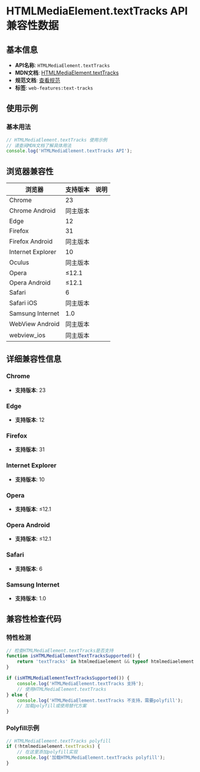 # HTMLMediaElement.textTracks API 兼容性数据

## 基本信息

- **API名称**: `HTMLMediaElement.textTracks`
- **MDN文档**: [HTMLMediaElement.textTracks](https://developer.mozilla.org/docs/Web/API/HTMLMediaElement/textTracks)
- **规范文档**: [查看规范](https://html.spec.whatwg.org/multipage/media.html#dom-media-texttracks-dev)
- **标签**: `web-features:text-tracks`

## 使用示例

### 基本用法

```javascript
// HTMLMediaElement.textTracks 使用示例
// 请查阅MDN文档了解具体用法
console.log('HTMLMediaElement.textTracks API');
```

## 浏览器兼容性

| 浏览器 | 支持版本 | 说明 |
|--------|----------|------|
| Chrome | 23 |  |
| Chrome Android | 同主版本 |  |
| Edge | 12 |  |
| Firefox | 31 |  |
| Firefox Android | 同主版本 |  |
| Internet Explorer | 10 |  |
| Oculus | 同主版本 |  |
| Opera | ≤12.1 |  |
| Opera Android | ≤12.1 |  |
| Safari | 6 |  |
| Safari iOS | 同主版本 |  |
| Samsung Internet | 1.0 |  |
| WebView Android | 同主版本 |  |
| webview_ios | 同主版本 |  |

## 详细兼容性信息

### Chrome

- **支持版本**: 23

### Edge

- **支持版本**: 12

### Firefox

- **支持版本**: 31

### Internet Explorer

- **支持版本**: 10

### Opera

- **支持版本**: ≤12.1

### Opera Android

- **支持版本**: ≤12.1

### Safari

- **支持版本**: 6

### Samsung Internet

- **支持版本**: 1.0

## 兼容性检查代码

### 特性检测

```javascript
// 检查HTMLMediaElement.textTracks是否支持
function isHTMLMediaElementTextTracksSupported() {
    return 'textTracks' in htmlmediaelement && typeof htmlmediaelement.textTracks === 'function';
}

if (isHTMLMediaElementTextTracksSupported()) {
    console.log('HTMLMediaElement.textTracks 支持');
    // 使用HTMLMediaElement.textTracks
} else {
    console.log('HTMLMediaElement.textTracks 不支持，需要polyfill');
    // 加载polyfill或使用替代方案
}
```

### Polyfill示例

```javascript
// HTMLMediaElement.textTracks polyfill
if (!htmlmediaelement.textTracks) {
    // 在这里添加polyfill实现
    console.log('加载HTMLMediaElement.textTracks polyfill');
}
```

